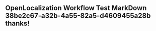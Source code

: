 <properties
ms.topic="hero-topic"
ms.test1="hero-topic"
ms.test2="test"/>

## OpenLocalization Workflow Test MarkDown 38be2c67-a32b-4a55-82a5-d4609455a28b thanks!
